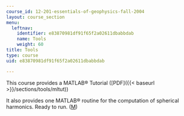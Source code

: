 ```yaml
---
course_id: 12-201-essentials-of-geophysics-fall-2004
layout: course_section
menu:
  leftnav:
    identifier: e83870981df91f65f2a02611dbabbdab
    name: Tools
    weight: 60
title: Tools
type: course
uid: e83870981df91f65f2a02611dbabbdab

---
```


This course provides a MATLAB® Tutorial ([PDF]({{< baseurl >}}/sections/tools/mltut))

It also provides one MATLAB® routine for the computation of spherical harmonics. Ready to run. ([M](/coursemedia/12-201-essentials-of-geophysics-fall-2004/9ac22afefa223fc7b405ac66235eca48_shdemo.m))